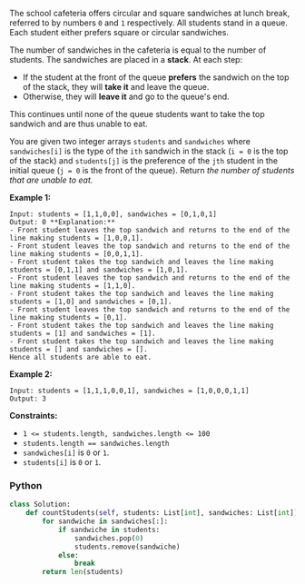 The school cafeteria offers circular and square sandwiches at lunch break, referred to by numbers  `0`  and  `1`  respectively. All students stand in a queue. Each student either prefers square or circular sandwiches.

The number of sandwiches in the cafeteria is equal to the number of students. The sandwiches are placed in a  **stack**. At each step:

-   If the student at the front of the queue  **prefers**  the sandwich on the top of the stack, they will  **take it**  and leave the queue.
-   Otherwise, they will  **leave it**  and go to the queue's end.

This continues until none of the queue students want to take the top sandwich and are thus unable to eat.

You are given two integer arrays  `students`  and  `sandwiches`  where  `sandwiches[i]`  is the type of the  `i​​​​​​th`  sandwich in the stack (`i = 0`  is the top of the stack) and  `students[j]`  is the preference of the  `j​​​​​​th`  student in the initial queue (`j = 0`  is the front of the queue). Return  _the number of students that are unable to eat._

**Example 1:**
```
Input: students = [1,1,0,0], sandwiches = [0,1,0,1]
Output: 0 **Explanation:**
- Front student leaves the top sandwich and returns to the end of the line making students = [1,0,0,1].
- Front student leaves the top sandwich and returns to the end of the line making students = [0,0,1,1].
- Front student takes the top sandwich and leaves the line making students = [0,1,1] and sandwiches = [1,0,1].
- Front student leaves the top sandwich and returns to the end of the line making students = [1,1,0].
- Front student takes the top sandwich and leaves the line making students = [1,0] and sandwiches = [0,1].
- Front student leaves the top sandwich and returns to the end of the line making students = [0,1].
- Front student takes the top sandwich and leaves the line making students = [1] and sandwiches = [1].
- Front student takes the top sandwich and leaves the line making students = [] and sandwiches = [].
Hence all students are able to eat.
```

**Example 2:**
```
Input: students = [1,1,1,0,0,1], sandwiches = [1,0,0,0,1,1]
Output: 3
```

**Constraints:**

-   `1 <= students.length, sandwiches.length <= 100`
-   `students.length == sandwiches.length`
-   `sandwiches[i]`  is  `0`  or  `1`.
-   `students[i]`  is  `0`  or  `1`.


### Python
```python
class Solution:
    def countStudents(self, students: List[int], sandwiches: List[int]) -> int:
        for sandwiche in sandwiches[:]:
            if sandwiche in students:
                sandwiches.pop(0)
                students.remove(sandwiche)
            else:
                break
        return len(students)
```